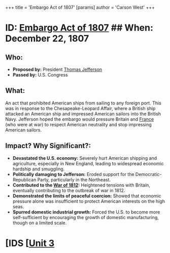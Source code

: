 +++
 title = 'Embargo Act of 1807'
[params]
	author = 'Carson West'
+++
# ID: [Embargo Act of 1807](./../embargo-act-of-1807/) ## When: December 22, 1807
## Who: 
* **Proposed by:** President [Thomas Jefferson](./../thomas-jefferson/)
* **Passed by:** U.S. Congress
## What: 
An act that prohibited American ships from sailing to any foreign port. This was in response to the Chesapeake-Leopard Affair, where a British ship attacked an American ship and impressed American sailors into the British Navy.  Jefferson hoped the embargo would pressure Britain and [France](./../france/) (who were at war) to respect American neutrality and stop impressing American sailors. 
## Impact? Why Significant?: 
* **Devastated the U.S. economy:** Severely hurt American shipping and agriculture, especially in New England, leading to widespread economic hardship and smuggling.
* **Politically damaging to Jefferson:** Eroded support for the Democratic-Republican Party, particularly in the Northeast. 
* **Contributed to the [War of 1812](./../war-of-1812/):** Heightened tensions with Britain, eventually contributing to the outbreak of war in 1812.
* **Demonstrated the limits of peaceful coercion:** Showed that economic pressure alone was insufficient to protect American interests on the high seas.
* **Spurred domestic industrial growth:** Forced the U.S. to become more self-sufficient by encouraging the growth of domestic manufacturing, though on a limited scale. 

# [IDS [[Unit 3](./../ids-[[unit-3/)
